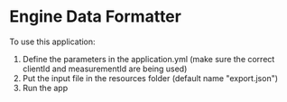 # Engine Data Formatter

To use this application: 

1. Define the parameters in the application.yml (make sure the correct clientId and measurementId are being used)
2. Put the input file in the resources folder (default name "export.json")
3. Run the app